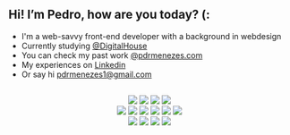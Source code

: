 ## Hi! I’m Pedro, how are you today? (:
- I'm a web-savvy front-end developer with a background in webdesign
- Currently studying <a href="https://www.digitalhouse.com/">@DigitalHouse</a>
- You can check my past work <a href="https://www.pdrmenezes.com">@pdrmenezes.com</a>
- My experiences on <a href="https://www.linkedin.com/in/pdrmenezes/">Linkedin</a>
- Or say hi pdrmenezes1@gmail.com

##

<div align="center">
  <img src="https://img.shields.io/badge/HTML-f0f0f0?style=for-the-badge&logo=html5&logoColor=E34F26"/>
  <img src="https://img.shields.io/badge/CSS-f0f0f0?&style=for-the-badge&logo=css3&logoColor=1572B6"/>
  <img src="https://img.shields.io/badge/JavaScript-f0f0f0?style=for-the-badge&logo=javascript&logoColor=F7DF1E"/>
  <img src="https://img.shields.io/badge/TypeScript-f0f0f0?style=for-the-badge&logo=typescript&logoColor=007ACC"/>
  </br>
  <img src="https://img.shields.io/badge/React-323330?style=for-the-badge&logo=react&logoColor=61DAFB"/>
  <img src="https://img.shields.io/badge/Next.js-323330?style=for-the-badge&logo=nextdotjs&logoColor=white"/>
  <img src="https://img.shields.io/badge/Redux-323330?style=for-the-badge&logo=redux&logoColor=764abc"/>
  <img src="https://img.shields.io/badge/MongoDB-323330?style=for-the-badge&logo=mongodb&logoColor=4EA94B"/>
  <img src="https://img.shields.io/badge/MySQL-323330?style=for-the-badge&logo=mysql&logoColor=white"/>
  <img src="https://img.shields.io/badge/Node.js-323330?style=for-the-badge&logo=node.js&logoColor=43853D"/>
  </br>    
  <img src="https://img.shields.io/badge/Tailwind_CSS-f0f0f0?style=for-the-badge&logo=tailwind-css&logoColor=38B2AC"/>
  <img src="https://img.shields.io/badge/Material--UI-f0f0f0?style=for-the-badge&logo=mui&logoColor=0081CB"/>
  <img src="https://img.shields.io/badge/styled--components-f0f0f0?style=for-the-badge&logo=styled-components&logoColor=DB7093"/>
  <img src="https://img.shields.io/badge/Jest-f0f0f0?style=for-the-badge&logo=Jest&logoColor=c21325"/>
</div>
